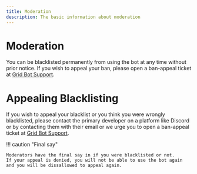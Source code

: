 ```yaml
---
title: Moderation
description: The basic information about moderation
---
```


# Moderation
You can be blacklisted permanently from using the bot at any time without prior notice. If you wish to appeal your ban, please open a ban-appeal ticket at [Grid Bot Support](https://github.com/mfdlabs/grid-bot-support/issues/new/choose).

# Appealing Blacklisting
If you wish to appeal your blacklist or you think you were wrongly blacklisted, please contact the primary developer on a platform like Discord or by contacting them with their email or we urge you to open a ban-appeal ticket at [Grid Bot Support](https://github.com/mfdlabs/grid-bot-support/issues/new/choose).

!!! caution "Final say"

    Moderators have the final say in if you were blacklisted or not. 
    If your appeal is denied, you will not be able to use the bot again and you will be dissallowed to appeal again.